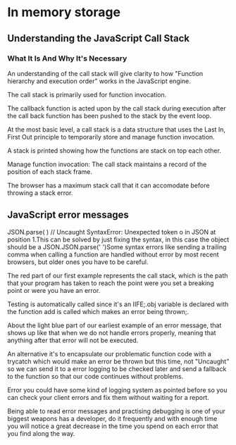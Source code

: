 # In memory storage

## Understanding the JavaScript Call Stack

### What It Is And Why It's Necessary
An understanding of the call stack will give clarity to how "Function hierarchy and execution order" works in the JavaScript engine.

The call stack is primarily used for function invocation.

The callback function is acted upon by the call stack during execution after the call back function has been pushed to the stack by the event loop.

At the most basic level, a call stack is a data structure that uses the Last In, First Out principle to temporarily store and manage function invocation.

A stack is printed showing how the functions are stack on top each other.

Manage function invocation: The call stack maintains a record of the position of each stack frame.

The browser has a maximum stack call that it can accomodate before throwing a stack error.

## JavaScript error messages

JSON.parse( ) // Uncaught SyntaxError: Unexpected token o in JSON at position 1.This can be solved by just fixing the syntax, in this case the object should be a JSON.JSON.parse(' ')Some syntax errors like sending a trailing comma when calling a function are handled without error by most recent browsers, but older ones you have to be careful.

The red part of our first example represents the call stack, which is the path that your program has taken to reach the point were you set a breaking point or were you have an error.

Testing is automatically called since it's an IIFE;.obj variable is declared with the function add is called which makes an error being thrown;.

About the light blue part of our earliest example of an error message, that shows up like that when we do not handle errors properly, meaning that anything after that error will not be executed.

An alternative it's to encapsulate our problematic function code with a trycatch which would make an error be thrown but this time, not "Uncaught" so we can send it to a error logging to be checked later and send a fallback to the function so that our code continues without problems.

Error you could have some kind of logging system as pointed before so you can check your client errors and fix them without waiting for a report.

Being able to read error messages and practising debugging is one of your biggest weapons has a developer, do it frequently and with enough time you will notice a great decrease in the time you spend on each error that you find along the way.